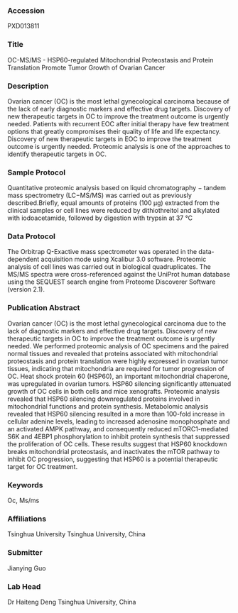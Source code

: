 ### Accession
PXD013811

### Title
OC-MS/MS -  HSP60-regulated Mitochondrial Proteostasis and Protein Translation Promote Tumor Growth of Ovarian Cancer

### Description
Ovarian cancer (OC) is the most lethal gynecological carcinoma because of the lack of early diagnostic markers and effective drug targets. Discovery of new therapeutic targets in OC to improve the treatment outcome is urgently needed. Patients with recurrent EOC after initial therapy have few treatment options that greatly compromises their quality of life and life expectancy. Discovery of new therapeutic targets in EOC to improve the treatment outcome is urgently needed. Proteomic analysis is one of the approaches to identify therapeutic targets in OC.

### Sample Protocol
Quantitative proteomic analysis based on liquid chromatography − tandem mass spectrometry (LC−MS/MS) was carried out as previously described.Briefly, equal amounts of proteins (100 μg) extracted from the clinical samples or cell lines were reduced by dithiothreitol and alkylated with iodoacetamide, followed by digestion with trypsin at 37 °C

### Data Protocol
The Orbitrap Q-Exactive mass spectrometer was operated in the data-dependent acquisition mode using Xcalibur 3.0 software. Proteomic analysis of cell lines was carried out in biological quadruplicates. The MS/MS spectra were cross-referenced against the UniProt human database using the SEQUEST search engine from Proteome Discoverer Software (version 2.1).

### Publication Abstract
Ovarian cancer (OC) is the most lethal gynecological carcinoma due to the lack of diagnostic markers and effective drug targets. Discovery of new therapeutic targets in OC to improve the treatment outcome is urgently needed. We performed proteomic analysis of OC specimens and the paired normal tissues and revealed that proteins associated with mitochondrial proteostasis and protein translation were highly expressed in ovarian tumor tissues, indicating that mitochondria are required for tumor progression of OC. Heat shock protein 60 (HSP60), an important mitochondrial chaperone, was upregulated in ovarian tumors. HSP60 silencing significantly attenuated growth of OC cells in both cells and mice xenografts. Proteomic analysis revealed that HSP60 silencing downregulated proteins involved in mitochondrial functions and protein synthesis. Metabolomic analysis revealed that HSP60 silencing resulted in a more than 100-fold increase in cellular adenine levels, leading to increased adenosine monophosphate and an activated AMPK pathway, and consequently reduced mTORC1-mediated S6K and 4EBP1 phosphorylation to inhibit protein synthesis that suppressed the proliferation of OC cells. These results suggest that HSP60 knockdown breaks mitochondrial proteostasis, and inactivates the mTOR pathway to inhibit OC progression, suggesting that HSP60 is a potential therapeutic target for OC treatment.

### Keywords
Oc, Ms/ms

### Affiliations
Tsinghua University
Tsinghua University, China

### Submitter
Jianying Guo

### Lab Head
Dr Haiteng Deng
Tsinghua University, China


